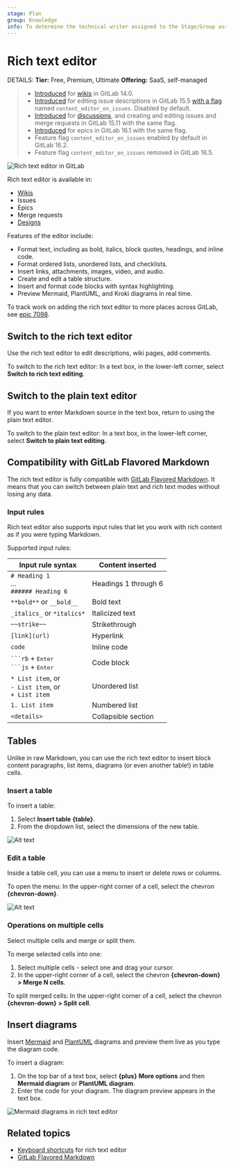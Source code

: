 ```yaml
---
stage: Plan
group: Knowledge
info: To determine the technical writer assigned to the Stage/Group associated with this page, see https://handbook.gitlab.com/handbook/product/ux/technical-writing/#assignments
---
```


# Rich text editor

DETAILS:
**Tier:** Free, Premium, Ultimate
**Offering:** SaaS, self-managed

> - [Introduced](https://gitlab.com/groups/gitlab-org/-/epics/5643) for [wikis](project/wiki/index.md#rich-text-editor) in GitLab 14.0.
> - [Introduced](https://gitlab.com/gitlab-org/gitlab/-/issues/371931) for editing issue descriptions in GitLab 15.5 [with a flag](../administration/feature_flags.md) named `content_editor_on_issues`. Disabled by default.
> - [Introduced](https://gitlab.com/gitlab-org/gitlab/-/issues/382636) for [discussions](discussions/index.md), and creating and editing issues and merge requests in GitLab 15.11 with the same flag.
> - [Introduced](https://gitlab.com/gitlab-org/gitlab/-/issues/407507) for epics in GitLab 16.1 with the same flag.
> - Feature flag `content_editor_on_issues` enabled by default in GitLab 16.2.
> - Feature flag `content_editor_on_issues` removed in GitLab 16.5.

![Rich text editor in GitLab](img/rich_text_editor_01_v16_2.png)

Rich text editor is available in:

- [Wikis](project/wiki/index.md)
- Issues
- Epics
- Merge requests
- [Designs](project/issues/design_management.md)

Features of the editor include:

- Format text, including as bold, italics, block quotes, headings, and inline code.
- Format ordered lists, unordered lists, and checklists.
- Insert links, attachments, images, video, and audio.
- Create and edit a table structure.
- Insert and format code blocks with syntax highlighting.
- Preview Mermaid, PlantUML, and Kroki diagrams in real time.

To track work on adding the rich text editor to more places across GitLab, see
[epic 7098](https://gitlab.com/groups/gitlab-org/-/epics/7098).

## Switch to the rich text editor

Use the rich text editor to edit descriptions, wiki pages, add comments.

To switch to the rich text editor: In a text box, in the lower-left corner, select
**Switch to rich text editing**.

## Switch to the plain text editor

If you want to enter Markdown source in the text box, return to using the plain text editor.

To switch to the plain text editor: In a text box, in the lower-left corner, select
**Switch to plain text editing**.

## Compatibility with GitLab Flavored Markdown

The rich text editor is fully compatible with [GitLab Flavored Markdown](markdown.md).
It means that you can switch between plain text and rich text modes without losing any data.

### Input rules

Rich text editor also supports input rules that let you work with rich content as if you were
typing Markdown.

Supported input rules:

| Input rule syntax                                         | Content inserted     |
| --------------------------------------------------------- | -------------------- |
| `# Heading 1` <br>... <br> `###### Heading 6`             | Headings 1 through 6 |
| `**bold**` or `__bold__`                                  | Bold text            |
| `_italics_` or `*italics*`                                | Italicized text      |
| `~~strike~~`                                              | Strikethrough        |
| `[link](url)`                                             | Hyperlink            |
| `code`                                                    | Inline code          |
| <code>&#96;&#96;&#96;rb</code> + <kbd>Enter</kbd> <br> <code>&#96;&#96;&#96;js</code> + <kbd>Enter</kbd> | Code block           |
| `* List item`, or<br> `- List item`, or<br> `+ List item` | Unordered list       |
| `1. List item`                                            | Numbered list        |
| `<details>`                                               | Collapsible section  |

## Tables

Unlike in raw Markdown, you can use the rich text editor to insert block content paragraphs,
list items, diagrams (or even another table!) in table cells.

### Insert a table

To insert a table:

1. Select **Insert table** **{table}**.
1. From the dropdown list, select the dimensions of the new table.

![Alt text](img/rich_text_editor_02_v16_2.png)

### Edit a table

Inside a table cell, you can use a menu to insert or delete rows or columns.

To open the menu: In the upper-right corner of a cell, select the chevron **{chevron-down}**.

![Alt text](img/rich_text_editor_03_v16_2.png)

### Operations on multiple cells

Select multiple cells and merge or split them.

To merge selected cells into one:

1. Select multiple cells - select one and drag your cursor.
1. In the upper-right corner of a cell, select the chevron **{chevron-down}** **> Merge N cells**.

To split merged cells: In the upper-right corner of a cell, select the chevron **{chevron-down}** **> Split cell**.

## Insert diagrams

Insert [Mermaid](https://mermaidjs.github.io/) and [PlantUML](https://plantuml.com/) diagrams and
preview them live as you type the diagram code.

To insert a diagram:

1. On the top bar of a text box, select **{plus}** **More options** and then **Mermaid diagram** or **PlantUML diagram**.
1. Enter the code for your diagram. The diagram preview appears in the text box.

![Mermaid diagrams in rich text editor](img/rich_text_editor_04_v16_2.png)

## Related topics

- [Keyboard shortcuts](shortcuts.md#rich-text-editor) for rich text editor
- [GitLab Flavored Markdown](markdown.md)
